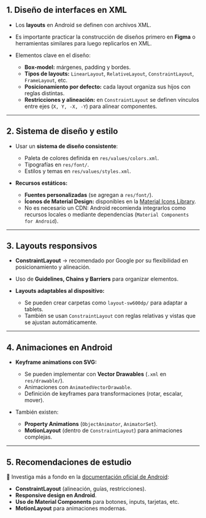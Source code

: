 
## 1. Diseño de interfaces en XML

* Los **layouts** en Android se definen con archivos XML.
* Es importante practicar la construcción de diseños primero en **Figma** o herramientas similares para luego replicarlos en XML.
* Elementos clave en el diseño:

  * **Box-model:** márgenes, padding y bordes.
  * **Tipos de layouts:** `LinearLayout`, `RelativeLayout`, `ConstraintLayout`, `FrameLayout`, etc.
  * **Posicionamiento por defecto:** cada layout organiza sus hijos con reglas distintas.
  * **Restricciones y alineación:** en `ConstraintLayout` se definen vínculos entre ejes (`X, Y, -X, -Y`) para alinear componentes.

---

## 2. Sistema de diseño y estilo

* Usar un **sistema de diseño consistente**:

  * Paleta de colores definida en `res/values/colors.xml`.
  * Tipografías en `res/font/`.
  * Estilos y temas en `res/values/styles.xml`.
* **Recursos estáticos:**

  * **Fuentes personalizadas** (se agregan a `res/font/`).
  * **Íconos de Material Design:** disponibles en la [Material Icons Library](https://fonts.google.com/icons).
  * No es necesario un CDN: Android recomienda integrarlos como recursos locales o mediante dependencias (`Material Components for Android`).

---

## 3. Layouts responsivos

* **ConstraintLayout** → recomendado por Google por su flexibilidad en posicionamiento y alineación.
* Uso de **Guidelines, Chains y Barriers** para organizar elementos.
* **Layouts adaptables al dispositivo:**

  * Se pueden crear carpetas como `layout-sw600dp/` para adaptar a tablets.
  * También se usan `ConstraintLayout` con reglas relativas y vistas que se ajustan automáticamente.

---

## 4. Animaciones en Android

* **Keyframe animations con SVG:**

  * Se pueden implementar con **Vector Drawables** (`.xml` en `res/drawable/`).
  * Animaciones con `AnimatedVectorDrawable`.
  * Definición de keyframes para transformaciones (rotar, escalar, mover).
* También existen:

  * **Property Animations** (`ObjectAnimator`, `AnimatorSet`).
  * **MotionLayout** (dentro de `ConstraintLayout`) para animaciones complejas.

---

## 5. Recomendaciones de estudio

🔎 Investiga más a fondo en la [documentación oficial de Android](https://developer.android.com/):

* **ConstraintLayout** (alineación, guías, restricciones).
* **Responsive design en Android**.
* **Uso de Material Components** para botones, inputs, tarjetas, etc.
* **MotionLayout** para animaciones modernas.


